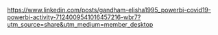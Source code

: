 https://www.linkedin.com/posts/gandham-elisha1995_powerbi-covid19-powerbi-activity-7124009541016457216-wbr7?utm_source=share&utm_medium=member_desktop
